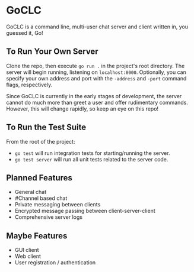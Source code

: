 # GoCLC
GoCLC is a command line, multi-user chat server and client written in, you guessed it, Go!

## To Run Your Own Server
Clone the repo, then execute `go run .` in the project's root directory. The server will begin running, listening on `localhost:8000`. Optionally, you can specify your own address and port with the `-address` and `-port` command flags, respectively.

Since GoCLC is currently in the early stages of development, the server cannot do much more than greet a user and offer rudimentary commands. However, this will change rapidly, so keep an eye on this repo!

## To Run the Test Suite
From the root of the project:
* `go test` will run integration tests for starting/running the server.
* `go test server` will run all unit tests related to the server code.

## Planned Features
* General chat
* \#Channel based chat
* Private messaging between clients
* Encrypted message passing between client-server-client
* Comprehensive server logs

## Maybe Features
* GUI client
* Web client
* User registration / authentication
